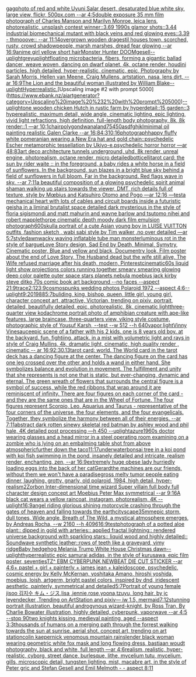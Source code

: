 [gag](https://www.ebank.nz/aiartgenerator?category=gag)[photo of red and white Uyuni Salar desert, desaturated blue white sky, large view, flickr, 500px.com --ar 4:5](https://www.ebank.nz/aiartgenerator?category=photo%20of%20red%20and%20white%20Uyuni%20Salar%20desert%2C%20desaturated%20blue%20white%20sky%2C%20large%20view%2C%20flickr%2C%20500px.com%20--ar%204%3A5)[double exposure 35 mm film photograph of Charles Manson and Marilyn Monroe, leica lens, photorealistic, unsplash contest winner::3.69 1990s glamor shots::3.44 industrial biomechanical mutant with black veins and red glowing eyes::3.39 - thmooove:: --ar 11:14](https://www.ebank.nz/aiartgenerator?category=double%20exposure%2035%20mm%20film%20photograph%20of%20Charles%20Manson%20and%20Marilyn%20Monroe%2C%20leica%20lens%2C%20photorealistic%2C%20unsplash%20contest%20winner%3A%3A3.69%201990s%20glamor%20shots%3A%3A3.44%20industrial%20biomechanical%20mutant%20with%20black%20veins%20and%20red%20glowing%20eyes%3A%3A3.39%20-%20thmooove%3A%3A%20--ar%2011%3A14)[overgrown wooden dragestil houses town, scorched, rusty, crowd shadowpeople, marsh marshes, dread fear glowing --ar 16:9](https://www.ebank.nz/aiartgenerator?category=overgrown%20wooden%20dragestil%20houses%20town%2C%20scorched%2C%20rusty%2C%20crowd%20shadowpeople%2C%20marsh%20marshes%2C%20dread%20fear%20glowing%20--ar%2016%3A9)[anime girl yellow short hair](https://www.ebank.nz/aiartgenerator?category=anime%20girl%20yellow%20short%20hair)[Monster Hunter DOOM](https://www.ebank.nz/aiartgenerator?category=Monster%20Hunter%20DOOM)[gesell](https://www.ebank.nz/aiartgenerator?category=gesell)[--uplight](https://www.ebank.nz/aiartgenerator?category=--uplight)[grey](https://www.ebank.nz/aiartgenerator?category=grey)[uplight](https://www.ebank.nz/aiartgenerator?category=uplight)[floating microbacteria, fibers, forming a gigantic ballad dancer, weave woven, dancing on dwarf planet, 4k, octane render, houdini particles, high detailed, hyper-realistic, cinematic, epic, Photography by Sarah Morris, Hellen van Meene, Craig Mullens, artstation, nasa, lens dirt, --ar 16:9](https://www.ebank.nz/aiartgenerator?category=floating%20microbacteria%2C%20fibers%2C%20forming%20a%20gigantic%20ballad%20dancer%2C%20weave%20woven%2C%20dancing%20on%20dwarf%20planet%2C%204k%2C%20octane%20render%2C%20houdini%20particles%2C%20high%20detailed%2C%20hyper-realistic%2C%20cinematic%2C%20epic%2C%20Photography%20by%20Sarah%20Morris%2C%20Hellen%20van%20Meene%2C%20Craig%20Mullens%2C%20artstation%2C%20nasa%2C%20lens%20dirt%2C%20--ar%2016%3A9)[The Lion and the beautiful woman illustrated by William Blake](https://www.ebank.nz/aiartgenerator?category=The%20Lion%20and%20the%20beautiful%20woman%20illustrated%20by%20William%20Blake)[--uplight](https://www.ebank.nz/aiartgenerator?category=--uplight)[Hyperrealistic.](https://www.ebank.nz/aiartgenerator?category=Hyperrealistic.)[Upscaling image #2 with prompt 5000](https://www.ebank.nz/aiartgenerator?category=Upscaling%20image%20%232%20with%20prompt%205000)[--uplight](https://www.ebank.nz/aiartgenerator?category=--uplight)[one wooden chicken Hutch in rustic farm by hyperdetail::15 garden::3 hyperealistic, maximum detail, wide angle, cinematic lighting, epic lighting, vivid light refractions, high definition, full-length body photography, 8k, 8k render::1 —ar 10:1](https://www.ebank.nz/aiartgenerator?category=one%20wooden%20chicken%20Hutch%20in%20rustic%20farm%20by%20hyperdetail%3A%3A15%20garden%3A%3A3%20hyperealistic%2C%20maximum%20detail%2C%20wide%20angle%2C%20cinematic%20lighting%2C%20epic%20lighting%2C%20vivid%20light%20refractions%2C%20high%20definition%2C%20full-length%20body%20photography%2C%208k%2C%208k%20render%3A%3A1%20%E2%80%94ar%2010%3A1)[chair](https://www.ebank.nz/aiartgenerator?category=chair)[polygondwanaland](https://www.ebank.nz/aiartgenerator?category=polygondwanaland)[75](https://www.ebank.nz/aiartgenerator?category=75)[450](https://www.ebank.nz/aiartgenerator?category=450)[asdfghjkl](https://www.ebank.nz/aiartgenerator?category=asdfghjkl)[minimal oil painting realistic Galen Clarke --ar 16:8](https://www.ebank.nz/aiartgenerator?category=minimal%20oil%20painting%20realistic%20Galen%20Clarke%20--ar%2016%3A8)[4:3](https://www.ebank.nz/aiartgenerator?category=4%3A3)[10:16](https://www.ebank.nz/aiartgenerator?category=10%3A16)[photograph](https://www.ebank.nz/aiartgenerator?category=photograph)[happy fluffy white pomeranian wearing a New Era hat and gold chain::](https://www.ebank.nz/aiartgenerator?category=happy%20fluffy%20white%20pomeranian%20wearing%20a%20New%20Era%20hat%20and%20gold%20chain%3A%3A)[psychedelic Escher metamorphic tessellation by Ukiyo-e.psychedelic horror horror —ar 48:83](https://www.ebank.nz/aiartgenerator?category=psychedelic%20Escher%20metamorphic%20tessellation%20by%20Ukiyo-e.psychedelic%20horror%20horror%20%E2%80%94ar%2048%3A83)[art deco architecture tunnels underground, uhd, 8k render, unreal engine, photorealism, octane render, micro detailed](https://www.ebank.nz/aiartgenerator?category=art%20deco%20architecture%20tunnels%20underground%2C%20uhd%2C%208k%20render%2C%20unreal%20engine%2C%20photorealism%2C%20octane%20render%2C%20micro%20detailed)[botticelli](https://www.ebank.nz/aiartgenerator?category=botticelli)[tarot card: the sun by rider waite :: in the foreground, a baby rides a white horse in a field of sunflowers. In the background, sun blazes in a bright blue sky behind a field of sunflowers in full bloom. Far in the background. Red flags wave in sky. --ar 7:11](https://www.ebank.nz/aiartgenerator?category=tarot%20card%3A%20the%20sun%20by%20rider%20waite%20%3A%3A%20in%20the%20foreground%2C%20a%20baby%20rides%20a%20white%20horse%20in%20a%20field%20of%20sunflowers.%20In%20the%20background%2C%20sun%20blazes%20in%20a%20bright%20blue%20sky%20behind%20a%20field%20of%20sunflowers%20in%20full%20bloom.%20Far%20in%20the%20background.%20Red%20flags%20wave%20in%20sky.%20--ar%207%3A11)[a beautiful composition of a glowing psychedelic spirit animal shaman walking up stairs towards the viewer, DMT,  rich details full of texture, style by Mœbius and Katsuhiro Otomo and Pogo —ar 12:16 —test](https://www.ebank.nz/aiartgenerator?category=a%20beautiful%20composition%20of%20a%20glowing%20psychedelic%20spirit%20animal%20shaman%20walking%20up%20stairs%20towards%20the%20viewer%2C%20DMT%2C%20%20rich%20details%20full%20of%20texture%2C%20style%20by%20M%C5%93bius%20and%20Katsuhiro%20Otomo%20and%20Pogo%20%E2%80%94ar%2012%3A16%20%E2%80%94test)[a mechanical heart with lots of cables and circuit boards inside a futuristic geisha in a liminal brutalist space detailed dark mysterious in the style of floria sigismondi and matt mahurin and wayne barlow and tsutomo nihei and robert mapplethorpe cinematic depth moody dark film emulsion photograph](https://www.ebank.nz/aiartgenerator?category=a%20mechanical%20heart%20with%20lots%20of%20cables%20and%20circuit%20boards%20inside%20a%20futuristic%20geisha%20in%20a%20liminal%20brutalist%20space%20detailed%20dark%20mysterious%20in%20the%20style%20of%20floria%20sigismondi%20and%20matt%20mahurin%20and%20wayne%20barlow%20and%20tsutomo%20nihei%20and%20robert%20mapplethorpe%20cinematic%20depth%20moody%20dark%20film%20emulsion%20photograph)[600](https://www.ebank.nz/aiartgenerator?category=600)[skull](https://www.ebank.nz/aiartgenerator?category=skull)[a portrait of a cute Asian young boy in LUISE VUITTON  outfits  ,fashion sketch  , wabi sabi style,by Tim walker ,no over detailed —ar 5:7](https://www.ebank.nz/aiartgenerator?category=a%20portrait%20of%20a%20cute%20Asian%20young%20boy%20in%20LUISE%20VUITTON%20%20outfits%20%20%2Cfashion%20sketch%20%20%2C%20wabi%20sabi%20style%2Cby%20Tim%20walker%20%2Cno%20over%20detailed%20%E2%80%94ar%205%3A7)[style](https://www.ebank.nz/aiartgenerator?category=style)[dawn](https://www.ebank.nz/aiartgenerator?category=dawn)[wacky waving inflatable tube man monster](https://www.ebank.nz/aiartgenerator?category=wacky%20waving%20inflatable%20tube%20man%20monster)[luminous rot in the style of bargue](https://www.ebank.nz/aiartgenerator?category=luminous%20rot%20in%20the%20style%20of%20bargue)[Love Story design, Sad End by Death, Minimal, Symytry, Cinematic poster, Blue and yellow and black, Documentry look, Film poster about the end of Love Story, The Husband dead but the wife still alive, The Wife refused marriage after his death, modern, Pinterest](https://www.ebank.nz/aiartgenerator?category=Love%20Story%20design%2C%20Sad%20End%20by%20Death%2C%20Minimal%2C%20Symytry%2C%20Cinematic%20poster%2C%20Blue%20and%20yellow%20and%20black%2C%20Documentry%20look%2C%20Film%20poster%20about%20the%20end%20of%20Love%20Story%2C%20The%20Husband%20dead%20but%20the%20wife%20still%20alive%2C%20The%20Wife%20refused%20marriage%20after%20his%20death%2C%20modern%2C%20Pinterest)[cinematic](https://www.ebank.nz/aiartgenerator?category=cinematic)[60s liquid light show projections colors running together smeary smearing glowing deep color palette outer space stars planets nebula moebius jack kirby steve ditko 70s comic book art background  --no faces --aspect 21:9](https://www.ebank.nz/aiartgenerator?category=60s%20liquid%20light%20show%20projections%20colors%20running%20together%20smeary%20smearing%20glowing%20deep%20color%20palette%20outer%20space%20stars%20planets%20nebula%20moebius%20jack%20kirby%20steve%20ditko%2070s%20comic%20book%20art%20background%20%20--no%20faces%20--aspect%2021%3A9)[trace](https://www.ebank.nz/aiartgenerator?category=trace)[2:1](https://www.ebank.nz/aiartgenerator?category=2%3A1)[23:9](https://www.ebank.nz/aiartgenerator?category=23%3A9)[cosmos](https://www.ebank.nz/aiartgenerator?category=cosmos)[punks  wedding photos Polaroid 1972 --aspect 4:6](https://www.ebank.nz/aiartgenerator?category=punks%20%20wedding%20photos%20Polaroid%201972%20--aspect%204%3A6)[--uplight](https://www.ebank.nz/aiartgenerator?category=--uplight)[9:20](https://www.ebank.nz/aiartgenerator?category=9%3A20)[1988](https://www.ebank.nz/aiartgenerator?category=1988)[5:7](https://www.ebank.nz/aiartgenerator?category=5%3A7)[buliding, king, bishop, queen, little girl, young girl, character concept art, attractive, Victorian, trending on pixiv, portrait, detailed, beautifully detailed, epic, photorealistic, 8k, cinematic light](https://www.ebank.nz/aiartgenerator?category=buliding%2C%20king%2C%20bishop%2C%20queen%2C%20little%20girl%2C%20young%20girl%2C%20character%20concept%20art%2C%20attractive%2C%20Victorian%2C%20trending%20on%20pixiv%2C%20portrait%2C%20detailed%2C%20beautifully%20detailed%2C%20epic%2C%20photorealistic%2C%208k%2C%20cinematic%20light)[three-quarter view kodachrome portrait photo of amphibian creature with ape-like features, large braincase, three-quarters view, viking style costume, photographic style of Yousuf Karsh, --test --w 512 --h 640](https://www.ebank.nz/aiartgenerator?category=three-quarter%20view%20kodachrome%20portrait%20photo%20of%20amphibian%20creature%20with%20ape-like%20features%2C%20large%20braincase%2C%20three-quarters%20view%2C%20viking%20style%20costume%2C%20photographic%20style%20of%20Yousuf%20Karsh%2C%20--test%20--w%20512%20--h%20640)[vapor,](https://www.ebank.nz/aiartgenerator?category=vapor%2C)[light](https://www.ebank.nz/aiartgenerator?category=light)[Vinny Vinesauce](https://www.ebank.nz/aiartgenerator?category=Vinny%20Vinesauce)[epic scene of a father with his 2 kids. one is 8 years old boy.   at the backyard. fun. fightiing. attack. in a mist with volumetric light and rays in style of Craig Mullins, 4k, dramatic light, cinematic, high quality render , cinematic -- ar 16:9](https://www.ebank.nz/aiartgenerator?category=epic%20scene%20of%20a%20father%20with%20his%202%20kids.%20one%20is%208%20years%20old%20boy.%20%20%20at%20the%20backyard.%20fun.%20fightiing.%20attack.%20in%20a%20mist%20with%20volumetric%20light%20and%20rays%20in%20style%20of%20Craig%20Mullins%2C%204k%2C%20dramatic%20light%2C%20cinematic%2C%20high%20quality%20render%20%2C%20cinematic%20--%20ar%2016%3A9)[2:3](https://www.ebank.nz/aiartgenerator?category=2%3A3)[0.13](https://www.ebank.nz/aiartgenerator?category=0.13)[tarot card: world. The World card in the tarot deck has a dancing figure at the center. The dancing figure on the card has one leg crossed over the other and holds a wand in either hand. She symbolizes balance and evolution in movement. The fulfillment and unity that she represents is not one that is static, but ever-changing, dynamic and eternal.  The green wreath of flowers that surrounds the central figure is a symbol of success, while the red ribbons that wrap around it are reminiscent of infinity. There are four figures on each corner of the card - and they are the same ones that are in the Wheel of Fortune. The four figures represent Scorpio, Leo, Aquarius and Taurus - representative of the four corners of the universe, the four elements, and the four evangelicals. Together, they symbolize the harmony between all of their energies. --ar 7:11](https://www.ebank.nz/aiartgenerator?category=tarot%20card%3A%20world.%20The%20World%20card%20in%20the%20tarot%20deck%20has%20a%20dancing%20figure%20at%20the%20center.%20The%20dancing%20figure%20on%20the%20card%20has%20one%20leg%20crossed%20over%20the%20other%20and%20holds%20a%20wand%20in%20either%20hand.%20She%20symbolizes%20balance%20and%20evolution%20in%20movement.%20The%20fulfillment%20and%20unity%20that%20she%20represents%20is%20not%20one%20that%20is%20static%2C%20but%20ever-changing%2C%20dynamic%20and%20eternal.%20%20The%20green%20wreath%20of%20flowers%20that%20surrounds%20the%20central%20figure%20is%20a%20symbol%20of%20success%2C%20while%20the%20red%20ribbons%20that%20wrap%20around%20it%20are%20reminiscent%20of%20infinity.%20There%20are%20four%20figures%20on%20each%20corner%20of%20the%20card%20-%20and%20they%20are%20the%20same%20ones%20that%20are%20in%20the%20Wheel%20of%20Fortune.%20The%20four%20figures%20represent%20Scorpio%2C%20Leo%2C%20Aquarius%20and%20Taurus%20-%20representative%20of%20the%20four%20corners%20of%20the%20universe%2C%20the%20four%20elements%2C%20and%20the%20four%20evangelicals.%20Together%2C%20they%20symbolize%20the%20harmony%20between%20all%20of%20their%20energies.%20--ar%207%3A11)[abstract dark rotten sinewy skeletal red batman by ashley wood and phil hale, 4K detailed post processing —h 450 --uplight](https://www.ebank.nz/aiartgenerator?category=abstract%20dark%20rotten%20sinewy%20skeletal%20red%20batman%20by%20ashley%20wood%20and%20phil%20hale%2C%204K%20detailed%20post%20processing%20%E2%80%94h%20450%20--uplight)[azure](https://www.ebank.nz/aiartgenerator?category=azure)[1960s doctor wearing glasses and a head mirror in a steel operating room examining on a zombie who is lying on an embalming table shot from above atmospheric](https://www.ebank.nz/aiartgenerator?category=1960s%20doctor%20wearing%20glasses%20and%20a%20head%20mirror%20in%20a%20steel%20operating%20room%20examining%20on%20a%20zombie%20who%20is%20lying%20on%20an%20embalming%20table%20shot%20from%20above%20atmospheric)[further down the taco](https://www.ebank.nz/aiartgenerator?category=further%20down%20the%20taco)[11:17](https://www.ebank.nz/aiartgenerator?category=11%3A17)[underwater](https://www.ebank.nz/aiartgenerator?category=underwater)[bonsai tree in a koi pond with koi fish swimming in the pond, insanely detailed and intricate, realism render, enchanting, zen, --ar 16:9](https://www.ebank.nz/aiartgenerator?category=bonsai%20tree%20in%20a%20koi%20pond%20with%20koi%20fish%20swimming%20in%20the%20pond%2C%20insanely%20detailed%20and%20intricate%2C%20realism%20render%2C%20enchanting%2C%20zen%2C%20--ar%2016%3A9)[extremely huge obese lady hurriedly loading eggs into the back of her cat](https://www.ebank.nz/aiartgenerator?category=extremely%20huge%20obese%20lady%20hurriedly%20loading%20eggs%20into%20the%20back%20of%20her%20cat)[Gerard](https://www.ebank.nz/aiartgenerator?category=Gerard)[the machines are our friends, without them we won't have a paradise](https://www.ebank.nz/aiartgenerator?category=the%20machines%20are%20our%20friends%2C%20without%20them%20we%20won%27t%20have%20a%20paradise)[gross melty tumor people eating dinner, laughing, grotty, gnarly, old polaroid, 1984, high detail, hyper-realism](https://www.ebank.nz/aiartgenerator?category=gross%20melty%20tumor%20people%20eating%20dinner%2C%20laughing%2C%20grotty%2C%20gnarly%2C%20old%20polaroid%2C%201984%2C%20high%20detail%2C%20hyper-realism)[2](https://www.ebank.nz/aiartgenerator?category=2)[Zorbon Inter-dimensional time wizard Super villain full body full character design concept art Moebius Peter Max symmetrical --ar 9:16](https://www.ebank.nz/aiartgenerator?category=Zorbon%20Inter-dimensional%20time%20wizard%20Super%20villain%20full%20body%20full%20character%20design%20concept%20art%20Moebius%20Peter%20Max%20symmetrical%20--ar%209%3A16)[A black cat wears a yellow raincoat, instagram, photorealism, 4K --uplight](https://www.ebank.nz/aiartgenerator?category=A%20black%20cat%20wears%20a%20yellow%20raincoat%2C%20instagram%2C%20photorealism%2C%204K%20--uplight)[16:9](https://www.ebank.nz/aiartgenerator?category=16%3A9)[angel riding glorious shining motorcycle crashing through the gates of heaven and falling towards the earth](https://www.ebank.nz/aiartgenerator?category=angel%20riding%20glorious%20shining%20motorcycle%20crashing%20through%20the%20gates%20of%20heaven%20and%20falling%20towards%20the%20earth)[cityscape](https://www.ebank.nz/aiartgenerator?category=cityscape)[35mm](https://www.ebank.nz/aiartgenerator?category=35mm)[epic storm, dull tones, Wide angle, Breath of The Wild, a mystical atmosphere emerges, by Andreas Rocha,  --w 2160  --h 4096](https://www.ebank.nz/aiartgenerator?category=epic%20storm%2C%20dull%20tones%2C%20Wide%20angle%2C%20Breath%20of%20The%20Wild%2C%20a%20mystical%20atmosphere%20emerges%2C%20by%20Andreas%20Rocha%2C%20%20--w%202160%20%20--h%204096)[16:9](https://www.ebank.nz/aiartgenerator?category=16%3A9)[test](https://www.ebank.nz/aiartgenerator?category=test)[photograph of a potted aloe plant:: dipped in gold with arteries:: applied fractal lightning:: rendered universe background with sparkling stars:: liquid wood and highly detailed:: Soundwave synthetic leather::](https://www.ebank.nz/aiartgenerator?category=photograph%20of%20a%20potted%20aloe%20plant%3A%3A%20dipped%20in%20gold%20with%20arteries%3A%3A%20applied%20fractal%20lightning%3A%3A%20rendered%20universe%20background%20with%20sparkling%20stars%3A%3A%20liquid%20wood%20and%20highly%20detailed%3A%3A%20Soundwave%20synthetic%20leather%3A%3A)[rows of teeth like a graveyard, vimy ridge](https://www.ebank.nz/aiartgenerator?category=rows%20of%20teeth%20like%20a%20graveyard%2C%20vimy%20ridge)[Baby hedgehog Melania Trump White House Christmas dawn](https://www.ebank.nz/aiartgenerator?category=Baby%20hedgehog%20Melania%20Trump%20White%20House%20Christmas%20dawn)[--uplight](https://www.ebank.nz/aiartgenerator?category=--uplight)[hyperrealistic epic samurai adidas, in the style of kurusawa, epic film poster, seventies](https://www.ebank.nz/aiartgenerator?category=hyperrealistic%20epic%20samurai%20adidas%2C%20in%20the%20style%20of%20kurusawa%2C%20epic%20film%20poster%2C%20seventies)[TZ^ EBM CYBERPUNK NEWBEAT DIE CUT STICKER --ar 4:6](https://www.ebank.nz/aiartgenerator?category=TZ%5E%20EBM%20CYBERPUNK%20NEWBEAT%20DIE%20CUT%20STICKER%20--ar%204%3A6)[+ pastel + girl + painterly + james jean + kaleidoscope, psychedelic, cosmic energy by Kelly McKernan, yoshitaka Amano, hiroshi yoshida, moebius, loish, artgerm, bright pastel colors, inspired by dnd, iridescent aesthetic, painterly, symmetrical and detailed](https://www.ebank.nz/aiartgenerator?category=%2B%20pastel%20%2B%20girl%20%2B%20painterly%20%2B%20james%20jean%20%2B%20kaleidoscope%2C%20psychedelic%2C%20cosmic%20energy%20by%20Kelly%20McKernan%2C%20yoshitaka%20Amano%2C%20hiroshi%20yoshida%2C%20moebius%2C%20loish%2C%20artgerm%2C%20bright%20pastel%20colors%2C%20inspired%20by%20dnd%2C%20iridescent%20aesthetic%2C%20painterly%2C%20symmetrical%20and%20detailed)[5:7](https://www.ebank.nz/aiartgenerator?category=5%3A7)[](https://www.ebank.nz/aiartgenerator?category=)[Portrait of young female jisoo 김지수 キム・ジス,lisa ,jennie,rose,yoona,tzuyu, long hair, by jc leyendecker ,Trending on ArtStation and pixiv](https://www.ebank.nz/aiartgenerator?category=Portrait%20of%20young%20female%20jisoo%20%EA%B9%80%EC%A7%80%EC%88%98%20%E3%82%AD%E3%83%A0%E3%83%BB%E3%82%B8%E3%82%B9%2Clisa%20%2Cjennie%2Crose%2Cyoona%2Ctzuyu%2C%20long%20hair%2C%20by%20jc%20leyendecker%20%2CTrending%20on%20ArtStation%20and%20pixiv)[— iw 1.5, mermaid](https://www.ebank.nz/aiartgenerator?category=%E2%80%94%20iw%201.5%2C%20mermaid)[7:12](https://www.ebank.nz/aiartgenerator?category=7%3A12)[stunning portrait illustration, beautiful androgynous wizard-knight, by Ross Tran, By Charlie Bowater illustration, highly detailed, cyberpunk, vaporwave --ar 4:5 --stop 90](https://www.ebank.nz/aiartgenerator?category=stunning%20portrait%20illustration%2C%20beautiful%20androgynous%20wizard-knight%2C%20by%20Ross%20Tran%2C%20By%20Charlie%20Bowater%20illustration%2C%20highly%20detailed%2C%20cyberpunk%2C%20vaporwave%20--ar%204%3A5%20--stop%2090)[two knights kissing, medieval painting, aged --aspect 3:3](https://www.ebank.nz/aiartgenerator?category=two%20knights%20kissing%2C%20medieval%20painting%2C%20aged%20--aspect%203%3A3)[thousands of humans on a merging path through the forrest walking towards the sun at sunrise. aerial shot. concept art, trending on art station](https://www.ebank.nz/aiartgenerator?category=thousands%20of%20humans%20on%20a%20merging%20path%20through%20the%20forrest%20walking%20towards%20the%20sun%20at%20sunrise.%20aerial%20shot.%20concept%20art%2C%20trending%20on%20art%20station)[colin kaepernick venomous mountain rain](https://www.ebank.nz/aiartgenerator?category=colin%20kaepernick%20venomous%20mountain%20rain)[slender black woman wearing geometric white fox mask and long flowing dress, bastiaan woudt photography, black and white, full length —ar 4:6](https://www.ebank.nz/aiartgenerator?category=slender%20black%20woman%20wearing%20geometric%20white%20fox%20mask%20and%20long%20flowing%20dress%2C%20bastiaan%20woudt%20photography%2C%20black%20and%20white%2C%20full%20length%20%E2%80%94ar%204%3A6)[realism, realistic, hyper-realistic, cyborg, street dance, burlesque, lithe, mycelium tutu, mycelium, gills, microscopic detail, tungsten lighting, mist, macabre art, in the style of Peter gric and Stefan Gesell and Emil Melmoth - - aspect 8:11](https://www.ebank.nz/aiartgenerator?category=realism%2C%20realistic%2C%20hyper-realistic%2C%20cyborg%2C%20street%20dance%2C%20burlesque%2C%20lithe%2C%20mycelium%20tutu%2C%20mycelium%2C%20gills%2C%20microscopic%20detail%2C%20tungsten%20lighting%2C%20mist%2C%20macabre%20art%2C%20in%20the%20style%20of%20Peter%20gric%20and%20Stefan%20Gesell%20and%20Emil%20Melmoth%20-%20-%20aspect%208%3A11)